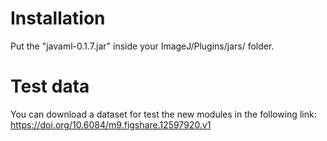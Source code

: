 # Installation 
Put the "javaml-0.1.7.jar" inside your ImageJ/Plugins/jars/ folder.

# Test data
You can download a dataset for test the new modules in the following link: https://doi.org/10.6084/m9.figshare.12597920.v1
